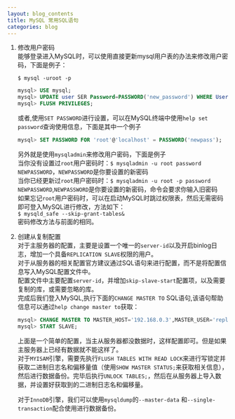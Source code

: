 ```yaml
---
layout: blog_contents
title: MySQL 常用SQL语句
categories: blog
---
```


1. 修改用户密码  
    能够登录进入MySQL时，可以使用直接更新mysql用户表的办法来修改用户密码，下面是例子：  

    `$ mysql -uroot -p`  
    ```sql
    mysql> USE mysql;   
    mysql> UPDATE user SER Password=PASSWORD('new_password') WHERE User='user_name';   
    mysql> FLUSH PRIVILEGES;   
    ```

    或者,使用`SET PASSWORD`进行设置，可以在MySQL终端中使用`help set password`查询使用信息，下面是其中一个例子

    ```sql
    mysql> SET PASSWORD FOR 'root'@'localhost' = PASSWORD('newpass');
    ```

    另外就是使用`mysqladmin`来修改用户密码，下面是例子    
    当你没有设置过`root`用户密码时：`$ mysqladmin -u root password NEWPASSWORD`，`NEWPASSWORD`是你要设置的新密码  
    当你已经更新过`root`用户密码时：`$ mysqladmin -u root -p password NEWPASSWORD`,`NEWPASSWORD`是你要设置的新密码，命令会要求你输入旧密码  
    如果忘记`root`用户密码时，可以在启动MySQL时跳过权限表，然后无需密码即可登入MySQL进行修改，方法如下：  
    `$ mysqld_safe --skip-grant-tables&`  
    密码修改方法与前面的相同。

2. 创建从复制配置    
    对于主服务器的配置，主要是设置一个唯一的`server-id`以及开启binlog日志，增加一个具备`REPLICATION SLAVE`权限的用户。  
    对于从服务器的相关配置官方建议通过SQL语句来进行配置，而不是将配置信息写入MySQL配置文件中。  
    配置文件中主要配置`server-id`，并增加`skip-slave-start`配置项，以及需要复制的库，或需要忽略的库。   
    完成后我们登入MySQL,执行下面的`CHANGE MASTER TO` SQL语句,该语句帮助信息可以通过`help change master to`获取：  
    ```sql
    mysql> CHANGE MASTER TO MASTER_HOST='192.168.0.3',MASTER_USER='replication',MASTER_PASSWORD='password',MASTER_PORT=3306, MASTER_CONNECT_RETRY=10;
    mysql> START SLAVE;
    ```

    上面是一个简单的配置，当主从服务器都没数据时，这样配置即可。但是如果主服务器上已经有数据就不能这样了。   
    对于`MYISAM`引擎，需要先执行`FLUSH TABLES WITH READ LOCK`来进行写锁定并获取二进制日志名和偏移量值（使用`SHOW MASTER STATUS;`来获取相关信息），然后进行数据备份。完毕后执行`UNLOCK TABLES;`，然后在从服务器上导入数据，并设置好获取到的二进制日志名和偏移量。

    对于`InnoDB`引擎，我们可以使用`mysqldump`的`--master-data` 和`--single-transaction`配合使用进行数据备份。